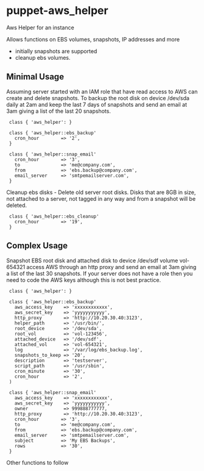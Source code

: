 # puppet-aws_helper

Aws Helper for an instance

Allows functions on EBS volumes, snapshots, IP addresses and more 
* initially snapshots are supported
* cleanup ebs volumes.

## Minimal Usage

Assuming server started with an IAM role that have read access to AWS can create and delete snapshots. 
To backup the root disk on device /dev/sda daily at 2am and keep the last 7 days of snapshots and 
send an email at 3am giving a list of the last 20 snapshots. 

     class { 'aws_helper': }

     class { 'aws_helper::ebs_backup'
       cron_hour        => '2',
     }
     
     class { 'aws_helper::snap_email'
       cron_hour        => '3',
       to               => 'me@company.com',
       from             => 'ebs.backup@company.com',
       email_server     => 'smtpemailserver.com',
     }

Cleanup ebs disks - Delete old server root disks. Disks that are 8GB in size, not attached to a server,
not tagged in any way and from a snapshot will be deleted.

     class { 'aws_helper::ebs_cleanup'
       cron_hour        => '19',
     }

## Complex Usage


Snapshot EBS root disk and attached disk to device /dev/sdf volume vol-654321 access AWS through an http proxy
and send an email at 3am giving a list of the last 30 snapshots. 
If your server does not have a role then you need to code the AWS keys although this is not best practice.

     class { 'aws_helper': }

     class { 'aws_helper::ebs_backup'
       aws_access_key    => 'xxxxxxxxxxxx',
       aws_secret_key    => 'yyyyyyyyyyy',
       http_proxy        => 'http://10.20.30.40:3123',
       helper_path       => '/usr/bin/',
       root_device       => '/dev/sda',
       root_vol          => 'vol-123456',
       attached_device   => '/dev/sdf',
       attached_vol      => 'vol-654321',
       log               => '/var/log/ebs_backup.log',
       snapshots_to_keep => '20',
       description       => 'testserver',
       script_path       => '/usr/sbin',
       cron_minute       => '30',
       cron_hour         => '2',
     )
     
     class { 'aws_helper::snap_email'
       aws_access_key    => 'xxxxxxxxxxxx',
       aws_secret_key    => 'yyyyyyyyyyy',
       owner             => 999888777777,
       http_proxy        => 'http://10.20.30.40:3123',     
       cron_hour        => '3',
       to               => 'me@company.com',
       from             => 'ebs.backup@company.com',
       email_server     => 'smtpemailserver.com',
       subject          => 'My EBS Backups',
       rows             => '30',
     }     
 
Other functions to follow     
